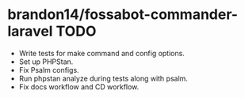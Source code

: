 # brandon14/fossabot-commander-laravel TODO

- Write tests for make command and config options.
- Set up PHPStan.
- Fix Psalm configs.
- Run phpstan analyze during tests along with psalm.
- Fix docs workflow and CD workflow.
